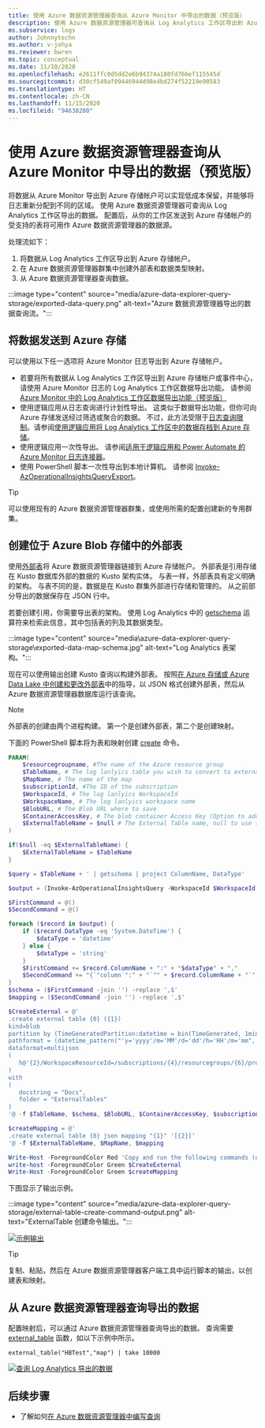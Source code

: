```yaml
---
title: 使用 Azure 数据资源管理器查询从 Azure Monitor 中导出的数据（预览版）
description: 使用 Azure 数据资源管理器可查询从 Log Analytics 工作区导出到 Azure 存储帐户的数据。
ms.subservice: logs
author: Johnnytechn
ms.author: v-johya
ms.reviewer: bwren
ms.topic: conceptual
ms.date: 11/10/2020
ms.openlocfilehash: e2611ffc0d5dd2e6b94374a180fd766ef115545d
ms.sourcegitcommit: d30cf549af09446944d98e4bd274f52219e90583
ms.translationtype: HT
ms.contentlocale: zh-CN
ms.lasthandoff: 11/15/2020
ms.locfileid: "94638280"
---
```

# <a name="query-exported-data-from-azure-monitor-using-azure-data-explorer-preview"></a>使用 Azure 数据资源管理器查询从 Azure Monitor 中导出的数据（预览版）
将数据从 Azure Monitor 导出到 Azure 存储帐户可以实现低成本保留，并能够将日志重新分配到不同的区域。 使用 Azure 数据资源管理器可查询从 Log Analytics 工作区导出的数据。 配置后，从你的工作区发送到 Azure 存储帐户的受支持的表将可用作 Azure 数据资源管理器的数据源。

处理流如下： 

1.  将数据从 Log Analytics 工作区导出到 Azure 存储帐户。
2.  在 Azure 数据资源管理器群集中创建外部表和数据类型映射。
3.  从 Azure 数据资源管理器查询数据。

:::image type="content" source="media/azure-data-explorer-query-storage/exported-data-query.png" alt-text="Azure 数据资源管理器导出的数据查询流。":::



## <a name="send-data-to-azure-storage"></a>将数据发送到 Azure 存储
可以使用以下任一选项将 Azure Monitor 日志导出到 Azure 存储帐户。

- 若要将所有数据从 Log Analytics 工作区导出到 Azure 存储帐户或事件中心，请使用 Azure Monitor 日志的 Log Analytics 工作区数据导出功能。 请参阅 [Azure Monitor 中的 Log Analytics 工作区数据导出功能（预览版）](logs-data-export.md)
- 使用逻辑应用从日志查询进行计划性导出。 这类似于数据导出功能，但你可向 Azure 存储发送经过筛选或聚合的数据。 不过，此方法受限于[日志查询限制](../service-limits.md#log-analytics-workspaces)。请参阅[使用逻辑应用将 Log Analytics 工作区中的数据存档到 Azure 存储](logs-export-logic-app.md)。
- 使用逻辑应用一次性导出。 请参阅[适用于逻辑应用和 Power Automate 的 Azure Monitor 日志连接器](logicapp-flow-connector.md)。
- 使用 PowerShell 脚本一次性导出到本地计算机。 请参阅 [Invoke-AzOperationalInsightsQueryExport](https://www.powershellgallery.com/packages/Invoke-AzOperationalInsightsQueryExport)。

> [!TIP]
> 可以使用现有的 Azure 数据资源管理器群集，或使用所需的配置创建新的专用群集。

## <a name="create-an-external-table-located-in-azure-blob-storage"></a>创建位于 Azure Blob 存储中的外部表
使用[外部表](/data-explorer/kusto/query/schema-entities/externaltables)将 Azure 数据资源管理器链接到 Azure 存储帐户。 外部表是引用存储在 Kusto 数据库外部的数据的 Kusto 架构实体。 与表一样，外部表具有定义明确的架构。 与表不同的是，数据是在 Kusto 群集外部进行存储和管理的。 从之前部分导出的数据保存在 JSON 行中。

若要创建引用，你需要导出表的架构。 使用 Log Analytics 中的 [getschema](/data-explorer/kusto/query/getschemaoperator) 运算符来检索此信息，其中包括表的列及其数据类型。

:::image type="content" source="media\azure-data-explorer-query-storage\exported-data-map-schema.jpg" alt-text="Log Analytics 表架构。":::

现在可以使用输出创建 Kusto 查询以构建外部表。
按照[在 Azure 存储或 Azure Data Lake 中创建和更改外部表](/data-explorer/kusto/management/external-tables-azurestorage-azuredatalake)中的指导，以 JSON 格式创建外部表，然后从 Azure 数据资源管理器数据库运行该查询。

>[!NOTE]
>外部表的创建由两个进程构建。 第一个是创建外部表，第二个是创建映射。

下面的 PowerShell 脚本将为表和映射创建 [create](/data-explorer/kusto/management/external-tables-azurestorage-azuredatalake#create-external-table-mapping) 命令。

```powershell
PARAM(
    $resourcegroupname, #The name of the Azure resource group
    $TableName, # The log lanlyics table you wish to convert to external table
    $MapName, # The name of the map
    $subscriptionId, #The ID of the subscription
    $WorkspaceId, # The log lanlyics WorkspaceId
    $WorkspaceName, # The log lanlyics workspace name
    $BlobURL, # The Blob URL where to save
    $ContainerAccessKey, # The blob container Access Key (Option to add a SAS url)
    $ExternalTableName = $null # The External Table name, null to use the same name
)

if($null -eq $ExternalTableName) {
    $ExternalTableName = $TableName
}

$query = $TableName + ' | getschema | project ColumnName, DataType'

$output = (Invoke-AzOperationalInsightsQuery -WorkspaceId $WorkspaceId -Query $query).Results

$FirstCommand = @()
$SecondCommand = @()

foreach ($record in $output) {
    if ($record.DataType -eq 'System.DateTime') {
        $dataType = 'datetime'
    } else {
        $dataType = 'string'
    }
    $FirstCommand += $record.ColumnName + ":" + "$dataType" + ","
    $SecondCommand += "{`"column`":" + "`"" + $record.ColumnName + "`"," + "`"datatype`":`"$dataType`",`"path`":`"$." + $record.ColumnName + "`"},"
}
$schema = ($FirstCommand -join '') -replace ',$'
$mapping = ($SecondCommand -join '') -replace ',$'

$CreateExternal = @'
.create external table {0} ({1})
kind=blob
partition by (TimeGeneratedPartition:datetime = bin(TimeGenerated, 1min))
pathformat = (datetime_pattern("'y='yyyy'/m='MM'/d='dd'/h='HH'/m='mm", TimeGeneratedPartition))
dataformat=multijson
(
   h@'{2}/WorkspaceResourceId=/subscriptions/{4}/resourcegroups/{6}/providers/microsoft.operationalinsights/workspaces/{5};{3}'
)
with
(
   docstring = "Docs",
   folder = "ExternalTables"
)
'@ -f $TableName, $schema, $BlobURL, $ContainerAccessKey, $subscriptionId, $WorkspaceName, $resourcegroupname,$WorkspaceId

$createMapping = @'
.create external table {0} json mapping "{1}" '[{2}]'
'@ -f $ExternalTableName, $MapName, $mapping

Write-Host -ForegroundColor Red 'Copy and run the following commands (one by one), on your Azure Data Explorer cluster query window to create the external table and mappings:'
write-host -ForegroundColor Green $CreateExternal
Write-Host -ForegroundColor Green $createMapping
```

下图显示了输出示例。

:::image type="content" source="media/azure-data-explorer-query-storage/external-table-create-command-output.png" alt-text="ExternalTable 创建命令输出。":::

[![示例输出](./media/azure-data-explorer-query-storage/external-table-create-command-output.png)](./media/azure-data-explorer-query-storage/external-table-create-command-output.png#lightbox)

>[!TIP]
>复制、粘贴，然后在 Azure 数据资源管理器客户端工具中运行脚本的输出，以创建表和映射。

## <a name="query-the-exported-data-from-azure-data-explorer"></a>从 Azure 数据资源管理器查询导出的数据 

配置映射后，可以通过 Azure 数据资源管理器查询导出的数据。 查询需要 [external_table](/data-explorer/kusto/query/externaltablefunction) 函数，如以下示例中所示。

```kusto
external_table("HBTest","map") | take 10000
```

[![查询 Log Analytics 导出的数据](./media/azure-data-explorer-query-storage/external-table-query.png)](./media/azure-data-explorer-query-storage/external-table-query.png#lightbox)

## <a name="next-steps"></a>后续步骤

- 了解如何[在 Azure 数据资源管理器中编写查询](/data-explorer/write-queries)

